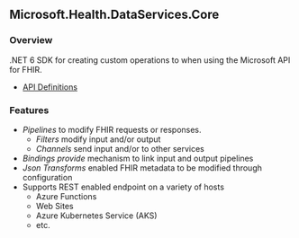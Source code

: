 ## Microsoft.Health.DataServices.Core

### Overview
.NET 6 SDK for creating custom operations to when using the Microsoft API for FHIR.
- [API Definitions](https://github.com/microsoft/fhir-proxy-sdk/blob/main/docs/reference/toc.html)

### Features
- *Pipelines* to modify FHIR requests or responses.
	- *Filters* modify input and/or output
	- *Channels* send input and/or to other services
- *Bindings provide* mechanism to link input and output pipelines
- *Json Transforms* enabled FHIR metadata to be modified through configuration
- Supports REST enabled endpoint on a variety of hosts
	- Azure Functions
	- Web Sites
	- Azure Kubernetes Service (AKS)
	- etc.